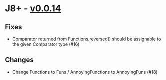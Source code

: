 # J8+ - [v0.0.14](https://github.com/Kevin-Lee/j8plus/issues?q=milestone%3A0.0.14+is%3Aclosed)

## Fixes
* Comparator returned from Functions.reversed() should be assignable to the given Comparator type (#16)

## Changes
* Change Functions to Funs / AnnoyingFunctions to AnnoyingFuns (#18)
